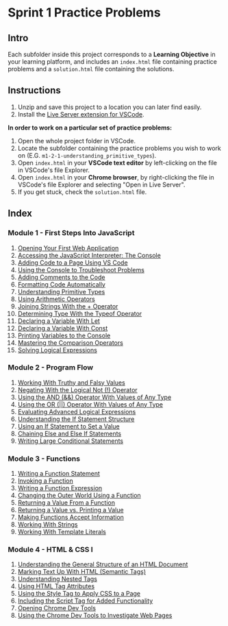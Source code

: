 # Sprint 1 Practice Problems

## Intro

Each subfolder inside this project corresponds to a **Learning Objective** in your learning platform, and includes an `index.html` file containing practice problems and a `solution.html` file containing the solutions.

## Instructions

1. Unzip and save this project to a location you can later find easily.
2. Install the [Live Server extension for VSCode](https://marketplace.visualstudio.com/items?itemName=ritwickdey.LiveServer).

**In order to work on a particular set of practice problems:**

1. Open the whole project folder in VSCode.
2. Locate the subfolder containing the practice problems you wish to work on (E.G. `m1-2-1-understanding_primitive_types`).
3. Open `index.html` in your **VSCode text editor** by left-clicking on the file in VSCode's file Explorer.
4. Open `index.html` in your **Chrome browser**, by right-clicking the file in VSCode's file Explorer and selecting "Open in Live Server".
5. If you get stuck, check the `solution.html` file.

## Index

### Module 1 - First Steps Into JavaScript

1. [Opening Your First Web Application](./m1-1-1-opening_your_first_web_application/index.html)
2. [Accessing the JavaScript Interpreter: The Console](./m1-1-2-accessing_the_javascript_interpreter_the_console/index.html)
3. [Adding Code to a Page Using VS Code](./m1-1-3-adding_code_to_a_page_using_vs_code/index.html)
4. [Using the Console to Troubleshoot Problems](./m1-1-4-using_the_console_to_troubleshoot_problems/index.html)
5. [Adding Comments to the Code](./m1-1-5-adding_comments_to_the_code/index.html)
6. [Formatting Code Automatically](./m1-1-6-formatting_code_automatically/index.html)
7. [Understanding Primitive Types](./m1-2-1-understanding_primitive_types/index.html)
8. [Using Arithmetic Operators](./m1-2-2-using_arithmetic_operators/index.html)
9. [Joining Strings With the + Operator](./m1-2-3-joining_strings_with_the_plus_operator/index.html)
10. [Determining Type With the Typeof Operator](./m1-2-4-determining_type_with_the_typeof_operator/index.html)
11. [Declaring a Variable With Let](./m1-3-1-declaring_a_variable_with_let/index.html)
12. [Declaring a Variable With Const](./m1-3-2-declaring_a_variable_with_const/index.html)
13. [Printing Variables to the Console](./m1-3-3-printing_variables_to_the_console/index.html)
14. [Mastering the Comparison Operators](./m1-4-1-mastering_the_comparison_operators/index.html)
15. [Solving Logical Expressions](./m1-4-2-solving_logical_expressions/index.html)

### Module 2 - Program Flow

1. [Working With Truthy and Falsy Values](./m2-1-1-working_with_truthy_and_falsy_values/index.html)
2. [Negating With the Logical Not (!) Operator](./m2-1-2-negating_with_the_logical_not_operator/index.html)
3. [Using the AND (&&) Operator With Values of Any Type](./m2-2-1-using_the_and_operator_with_values_of_any_type/index.html)
4. [Using the OR (||) Operator With Values of Any Type](./m2-2-2-using_the_or_operator_with_values_of_any_type/index.html)
5. [Evaluating Advanced Logical Expressions](./m2-2-3-evaluating_advanced_logical_expressions/index.html)
6. [Understanding the If Statement Structure](./m2-3-1-understanding_the_if_statement_structure/index.html)
7. [Using an If Statement to Set a Value](./m2-3-2-using_an_if_statement_to_set_a_value/index.html)
8. [Chaining Else and Else If Statements](./m2-3-3-chaining_else_and_else_if_statements/index.html)
9. [Writing Large Conditional Statements](./m2-3-4-writing_large_conditional_statements/index.html)

### Module 3 - Functions

1. [Writing a Function Statement](./m3-1-1-writing_a_function_statement/index.html)
2. [Invoking a Function](./m3-1-2-invoking_a_function/index.html)
3. [Writing a Function Expression](./m3-1-3-writing_a_function_expression/index.html)
4. [Changing the Outer World Using a Function](./m3-1-4-changing_the_outer_world_using_a_function/index.html)
5. [Returning a Value From a Function](./m3-2-1-returning_a_value_from_a_function/index.html)
6. [Returning a Value vs. Printing a Value](./m3-2-2-returning_a_value_vs_printing_a_value/index.html)
7. [Making Functions Accept Information](./m3-3-1-making_functions_accept_information/index.html)
8. [Working With Strings](./m3-4-1-working_with_strings/index.html)
9. [Working With Template Literals](./m3-4-2-working_with_template_literals/index.html)

### Module 4 - HTML & CSS I

1. [Understanding the General Structure of an HTML Document](./m4-1-1-understanding_the_general_structure_of_an_html_document/index.html)
2. [Marking Text Up With HTML (Semantic Tags)](./m4-1-2-marking_text_up_with_html_semantic_tags/index.html)
3. [Understanding Nested Tags](./m4-1-3-understanding_nested_tags/index.html)
4. [Using HTML Tag Attributes](./m4-1-4-using_html_tag_attributes/index.html)
5. [Using the Style Tag to Apply CSS to a Page](./m4-2-1-using_the_style_tag_to_apply_css_to_a_page/index.html)
6. [Including the Script Tag for Added Functionality](./m4-2-2-including_the_script_tag_for_added_functionality/index.html)
7. [Opening Chrome Dev Tools](./m4-3-1-opening_chrome_dev_tools/index.html)
8. [Using the Chrome Dev Tools to Investigate Web Pages](./m4-3-2-using_the_chrome_dev_tools_to_investigate_web_pages/index.html)

